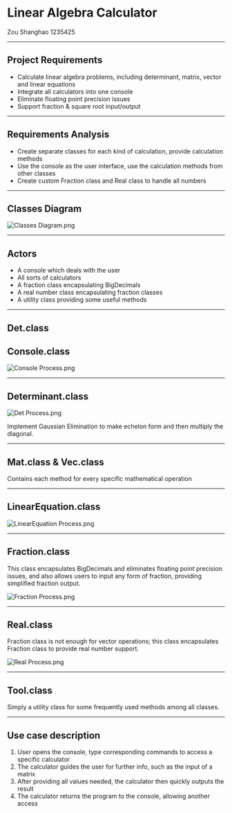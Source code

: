# Linear Algebra Calculator

Zou Shanghao 1235425

---
## Project Requirements
- Calculate linear algebra problems, including determinant, matrix, vector and linear equations
- Integrate all calculators into one console
- Eliminate floating point precision issues
- Support fraction & square root input/output

---
## Requirements Analysis
- Create separate classes for each kind of calculation, provide calculation methods 
- Use the console as the user interface, use the calculation methods from other classes
- Create custom Fraction class and Real class to handle all numbers

---
## Classes Diagram
![Classes Diagram.png](Classes%20Diagram.png)

---
## Actors
- A console which deals with the user
- All sorts of calculators
- A fraction class encapsulating BigDecimals
- A real number class encapsulating fraction classes
- A utility class providing some useful methods

---
## Det.class


## Console.class

![Console Process.png](Console%20Process.png)

---
## Determinant.class

![Det Process.png](Det%20Process.png)

Implement Gaussian Elimination to make echelon form and then multiply the diagonal.

---
## Mat.class & Vec.class

Contains each method for every specific mathematical operation

---
## LinearEquation.class

![LinearEquation Process.png](LinearEquation%20Process.png)

---
## Fraction.class
This class encapsulates BigDecimals and eliminates floating point precision issues, 
and also allows users to input any form of fraction, providing simplified fraction output.

![Fraction Process.png](Fraction%20Process.png)

---
## Real.class
Fraction class is not enough for vector operations; 
this class encapsulates Fraction class to provide real number support.

![Real Process.png](Real%20Process.png)

---
## Tool.class
Simply a utility class for some frequently used methods among all classes.

---
## Use case description
1. User opens the console, type corresponding commands to access a specific calculator
2. The calculator guides the user for further info, such as the input of a matrix
3. After providing all values needed, the calculator then quickly outputs the result
4. The calculator returns the program to the console, allowing another access
